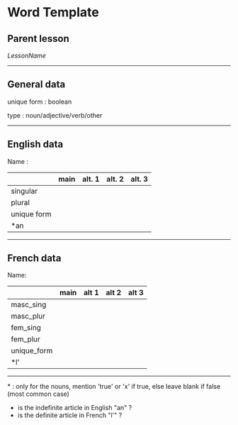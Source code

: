# Word Template

## Parent lesson

_LessonName_

---

## General data

unique form : boolean

type : noun/adjective/verb/other

---

## English data

Name :

|             | main | alt. 1 | alt. 2 | alt. 3 |
| :---------- | :--: | :----: | :----: | ------ |
| singular    |      |        |        |        |
| plural      |      |        |        |        |
| unique form |      |        |        |        |
| \*an        |      |        |        |        |

---

## French data

Name:

|             | main | alt 1 | alt 2 | alt 3 |
| :---------- | :--: | :---: | :---: | :---: |
| masc_sing   |      |       |       |       |
| masc_plur   |      |       |       |       |
| fem_sing    |      |       |       |       |
| fem_plur    |      |       |       |       |
| unique_form |      |       |       |       |
| \*l'        |      |       |       |       |

---

\* : only for the nouns, mention 'true' or 'x' if true, else leave blank if false (most common case)

- is the indefinite article in English "an" ?
- is the definite article in French "l'" ?
